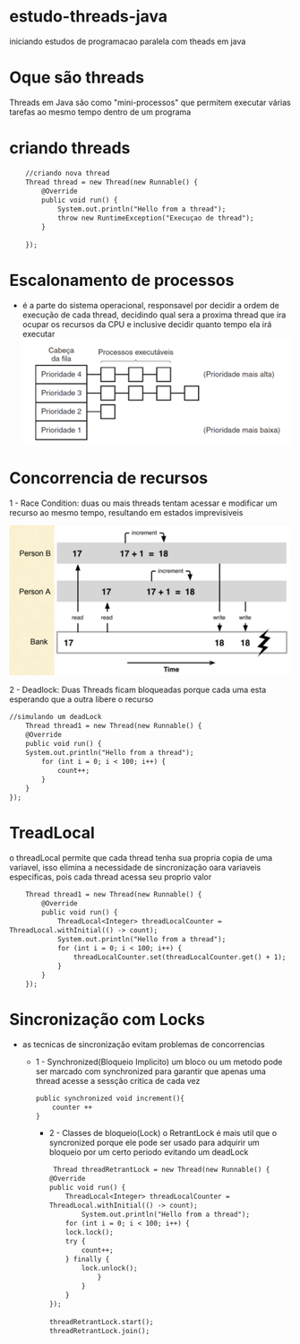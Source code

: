 # estudo-threads-java

iniciando estudos de programacao paralela com theads em java

# Oque são threads

Threads em Java são como "mini-processos" que permitem executar várias tarefas ao mesmo tempo dentro de um programa

# criando threads

        //criando nova thread
        Thread thread = new Thread(new Runnable() {
            @Override
            public void run() {
                System.out.println("Hello from a thread");
                throw new RuntimeException("Execuçao de thread");
            }

        });

# Escalonamento de processos
 - é a parte do sistema operacional, responsavel por decidir a ordem de execução de cada thread, decidindo qual sera a proxima thread que ira ocupar os recursos da CPU e inclusive decidir quanto tempo ela irá executar
![img_1.png](img_1.png)

# Concorrencia de recursos

1 - Race Condition: duas ou mais threads tentam acessar e modificar um recurso ao mesmo tempo, resultando em estados
imprevisiveis

![img.png](img.png)



2 - Deadlock: Duas Threads ficam bloqueadas porque cada uma esta esperando que a outra libere o recurso

    //simulando um deadLock
        Thread thread1 = new Thread(new Runnable() {
        @Override
        public void run() {
        System.out.println("Hello from a thread");
            for (int i = 0; i < 100; i++) {
                count++;
            }   
        }
    });

# TreadLocal

o threadLocal permite que cada thread tenha sua propria copia de uma variavel, isso elimina a necessidade de
sincronização
oara variaveis especificas, pois cada thread acessa seu proprio valor

        Thread thread1 = new Thread(new Runnable() {
            @Override
            public void run() {
                ThreadLocal<Integer> threadLocalCounter = ThreadLocal.withInitial(() -> count);
                System.out.println("Hello from a thread");
                for (int i = 0; i < 100; i++) {
                    threadLocalCounter.set(threadLocalCounter.get() + 1);
                }
            }
        });

# Sincronização com Locks

- as tecnicas de sincronização evitam problemas de concorrencias
  - 1 - Synchronized(Bloqueio Implicito)
    um bloco ou um metodo pode ser marcado com synchronized para garantir que apenas uma thread acesse a sessção critica
    de cada vez

        public synchronized void increment(){
            counter ++
        }

      - 2 - Classes de bloqueio(Lock)
        o RetrantLock é mais util que o syncronized porque ele pode ser usado para adquirir um bloqueio por um certo
        periodo evitando um deadLock

             Thread threadRetrantLock = new Thread(new Runnable() {
            @Override
            public void run() {
                ThreadLocal<Integer> threadLocalCounter = ThreadLocal.withInitial(() -> count);
                    System.out.println("Hello from a thread");
                for (int i = 0; i < 100; i++) {
                lock.lock();
                try {
                    count++;
                } finally {
                    lock.unlock();
                        }
                    }
                }
            });

            threadRetrantLock.start();
            threadRetrantLock.join();

